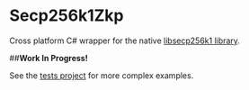 ﻿# Secp256k1Zkp

Cross platform C# wrapper for the native [libsecp256k1 library](https://github.com/pingpongsneak/libsecp256k1Zkp/blob/master/Secp256k1.ZKP.nuspec).

##**Work In Progress!**



See the [tests project](https://github.com/pingpongsneak/Secp256k1Zkp/tree/master/Test) for more complex examples.
